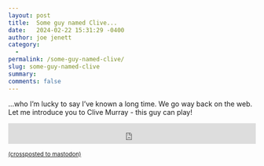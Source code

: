 ```yaml
---
layout: post
title:  Some guy named Clive...
date:   2024-02-22 15:31:29 -0400
author: joe jenett
category:
  -  
permalink: /some-guy-named-clive/
slug: some-guy-named-clive
summary: 
comments: false
---
```

...who I’m lucky to say I’ve known a long time. We go way back on the web. Let me introduce you to Clive Murray - this guy can play!

<iframe style="border: 0; width: 100%; height: 42px;" src="https://bandcamp.com/EmbeddedPlayer/album=2158926211/size=small/bgcol=ffffff/linkcol=0687f5/track=3346588851/transparent=true/" seamless><a href="https://clivemurray.bandcamp.com/album/love-and-painkillers">Love and Painkillers by Clive Murray</a></iframe>

<a href="https://brid.gy/publish/mastodon"><small>(crossposted to mastodon)</small></a>